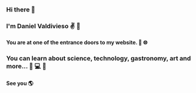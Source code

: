 ### Hi there 👋

### I'm Daniel Valdivieso  :v: :flags: 
#### You are at one of the entrance doors to my website. :crystal_ball: :globe_with_meridians:
### You can learn about science, technology, gastronomy, art and more... :milky_way: :computer: :curry:
#### See you :earth_americas:

<!--
**danielvaldivv/danielvaldivv** is a ✨ _special_ ✨ repository because its `README.md` (this file) appears on your GitHub profile.

Here are some ideas to get you started:

- 🔭 I’m currently working on ...
- 🌱 I’m currently learning ...
- 👯 I’m looking to collaborate on ...
- 🤔 I’m looking for help with ...
- 💬 Ask me about ...
- 📫 How to reach me: ...
- 😄 Pronouns: ...
- ⚡ Fun fact: ...
-->
